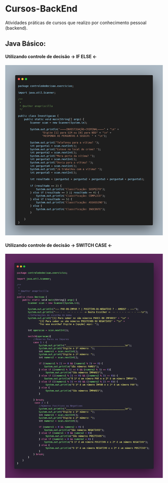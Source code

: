 # Cursos-BackEnd
Atividades práticas de cursos que realizo por conhecimento pessoal (backend).

## Java Básico:<br>
#### Utilizando controle de decisão -> IF ELSE <-<br>
![](https://raw.githubusercontent.com/AnaPriscilla/Cursos-BackEnd/main/curso-java-basico/src/imgs/investigacao-ifelse.png)

#### Utilizando controle de decisão -> SWITCH CASE <-<br>
![](https://raw.githubusercontent.com/AnaPriscilla/Cursos-BackEnd/main/curso-java-basico/src/imgs/utilizando-switch-case-if-e-else.png)
